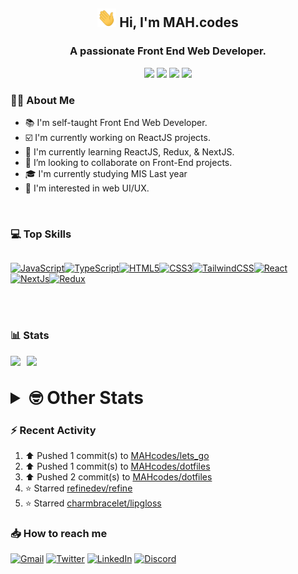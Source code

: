 <h2 align="center"><img src="./Hi.gif" width="30px" height="30px"> Hi, I'm MAH.codes</h2>

<h3 align="center">A passionate Front End Web Developer.</h3>

<div align="center">
  <a href="https://www.linux.org"><img src="https://img.shields.io/badge/OS-Linux-e06c75?style=for-the-badge&logoColor=7287fd&logo=linux&color=7287fd&labelColor=1E1E2E" /></a>
	<a href="https://archlinux.org"><img src="https://img.shields.io/badge/DISTRO-Arch-56b6c2?style=for-the-badge&logo=arch-linux&logoColor=7287fd&color=7287fd&labelColor=1E1E2E" /></a>
	<a href="https://dwm.suckless.org"><img src="https://img.shields.io/badge/WM-DWM-005577?style=for-the-badge&logo=dwm&color=7287fd&logoColor=7287fd&labelColor=1E1E2E" /></a>
	<a href="https://neovim.io"><img src="https://img.shields.io/badge/IDE-Neovim-98c379?style=for-the-badge&logo=neovim&color=7287fd&logoColor=7287fd&labelColor=1E1E2E" /></a>
</div>

### :man_technologist: About Me

- :books: I'm self-taught Front End Web Developer.
- :ballot_box_with_check: I'm currently working on ReactJS projects.
- :dart: I'm currently learning ReactJS, Redux, & NextJS.
- :eyes: I’m looking to collaborate on Front-End projects.
- :mortar_board: I'm currently studying MIS Last year
- :art: I'm interested in web UI/UX.

<br>

### :computer: Top Skills

<div style="display:flex;">

<a href="https://developer.mozilla.org/en-US/docs/Web/JavaScript" target="_blank" rel="noreferrer"><img
    src="https://raw.githubusercontent.com/danielcranney/readme-generator/main/public/icons/skills/javascript-colored.svg"
    width="36" height="36" alt="JavaScript" /></a><a href="https://www.typescriptlang.org/" target="_blank"
  rel="noreferrer"><img
    src="https://raw.githubusercontent.com/danielcranney/readme-generator/main/public/icons/skills/typescript-colored.svg"
    width="36" height="36" alt="TypeScript" /></a><a href="https://developer.mozilla.org/en-US/docs/Glossary/HTML5"
  target="_blank" rel="noreferrer"><img
    src="https://raw.githubusercontent.com/danielcranney/readme-generator/main/public/icons/skills/html5-colored.svg"
    width="36" height="36" alt="HTML5" /></a><a href="https://www.w3.org/TR/CSS/#css" target="_blank"
  rel="noreferrer"><img
    src="https://raw.githubusercontent.com/danielcranney/readme-generator/main/public/icons/skills/css3-colored.svg"
    width="36" height="36" alt="CSS3" /></a><a href="https://tailwindcss.com/" target="_blank" rel="noreferrer"><img
    src="https://raw.githubusercontent.com/danielcranney/readme-generator/main/public/icons/skills/tailwindcss-colored.svg"
    width="36" height="36" alt="TailwindCSS" /></a><a href="https://reactjs.org/" target="_blank" rel="noreferrer"><img
    src="https://raw.githubusercontent.com/danielcranney/readme-generator/main/public/icons/skills/react-colored.svg"
    width="36" height="36" alt="React" /></a><a href="https://nextjs.org/docs" target="_blank" rel="noreferrer"><img
    src="https://raw.githubusercontent.com/danielcranney/readme-generator/main/public/icons/skills/nextjs-colored.svg"
    width="36" height="36" alt="NextJs" /></a><a href="https://redux.js.org/" target="_blank" rel="noreferrer"><img
    src="https://raw.githubusercontent.com/danielcranney/readme-generator/main/public/icons/skills/redux-colored.svg"
    width="36" height="36" alt="Redux" /></a>

</div>

<br>
<br>

### :bar_chart: Stats

<img src="https://github-readme-stats.vercel.app/api?username=MAHcodes&show_icons=true&locale=en" width="49%" /><span style="display:inline-block;width:2%"></span><img src="https://github-readme-streak-stats.herokuapp.com/?user=MAHcodes&" width="49%" />

<br>

<details>
<summary style="font-size: 1.75rem; font-weight: bold;"><strong style="font-size: 1.75rem; font-weight: bold;"> 🤓 Other Stats </strong></summary>

<a href="https://www.github.com/mahcodes"><img src="https://komarev.com/ghpvc/?username=MAHcodes&style=for-the-badge" alt="MAHcodes github profile views" /></a>
<a href="https://wakatime.com/@44eeab2c-51f5-4574-a918-82e5b17d9c49"><img src="https://wakatime.com/badge/user/44eeab2c-51f5-4574-a918-82e5b17d9c49.svg?style=for-the-badge" alt="Total time coded since Jun 29 2022" /></a>

<!--START_SECTION:waka-->
![Lines of code](https://img.shields.io/badge/From%20Hello%20World%20I%27ve%20Written-2.8%20million%20lines%20of%20code-blue)

**🐱 My GitHub Data** 

> 📦 341.9 kB Used in GitHub's Storage 
 > 
> 🏆 579 Contributions in the Year 2023
 > 
> 💼 Opted to Hire
 > 
> 📜 33 Public Repositories 
 > 
> 🔑 8 Private Repositories 
 > 
**I'm a Night 🦉** 

```text
🌞 Morning                1128 commits        ████░░░░░░░░░░░░░░░░░░░░░   14.77 % 
🌆 Daytime                1198 commits        ████░░░░░░░░░░░░░░░░░░░░░   15.69 % 
🌃 Evening                2903 commits        ██████████░░░░░░░░░░░░░░░   38.01 % 
🌙 Night                  2408 commits        ████████░░░░░░░░░░░░░░░░░   31.53 % 
```
📅 **I'm Most Productive on Friday** 

```text
Monday                   882 commits         ███░░░░░░░░░░░░░░░░░░░░░░   11.55 % 
Tuesday                  970 commits         ███░░░░░░░░░░░░░░░░░░░░░░   12.70 % 
Wednesday                720 commits         ██░░░░░░░░░░░░░░░░░░░░░░░   09.43 % 
Thursday                 657 commits         ██░░░░░░░░░░░░░░░░░░░░░░░   08.60 % 
Friday                   2228 commits        ███████░░░░░░░░░░░░░░░░░░   29.17 % 
Saturday                 969 commits         ███░░░░░░░░░░░░░░░░░░░░░░   12.69 % 
Sunday                   1211 commits        ████░░░░░░░░░░░░░░░░░░░░░   15.86 % 
```


📊 **This Week I Spent My Time On** 

```text
🕑︎ Time Zone: Asia/Beirut

💬 Programming Languages: 
JavaScript               7 mins              ████████████████████░░░░░   78.39 % 
TypeScript               2 mins              █████░░░░░░░░░░░░░░░░░░░░   21.61 % 

🔥 Editors: 
Neovim                   9 mins              █████████████████████████   100.00 % 

🐱‍💻 Projects: 
ublog                    9 mins              █████████████████████████   100.00 % 

💻 Operating System: 
Linux                    9 mins              █████████████████████████   100.00 % 
```

**I Mostly Code in JavaScript** 

```text
JavaScript               15 repos            ██████████░░░░░░░░░░░░░░░   38.46 % 
TypeScript               7 repos             ████░░░░░░░░░░░░░░░░░░░░░   17.95 % 
HTML                     4 repos             ███░░░░░░░░░░░░░░░░░░░░░░   10.26 % 
PHP                      2 repos             █░░░░░░░░░░░░░░░░░░░░░░░░   05.13 % 
Go                       1 repo              █░░░░░░░░░░░░░░░░░░░░░░░░   02.56 % 
```




 Last Updated on 02/04/2023 18:34:23 UTC
<!--END_SECTION:waka-->

</details>

### :zap: Recent Activity

<!--RECENT_ACTIVITY:start-->
1. ⬆️ Pushed 1 commit(s) to [MAHcodes/lets_go](https://github.com/MAHcodes/lets_go)<br>
2. ⬆️ Pushed 1 commit(s) to [MAHcodes/dotfiles](https://github.com/MAHcodes/dotfiles)<br>
3. ⬆️ Pushed 2 commit(s) to [MAHcodes/dotfiles](https://github.com/MAHcodes/dotfiles)<br>
4. ⭐ Starred [refinedev/refine](https://github.com/refinedev/refine)<br>
5. ⭐ Starred [charmbracelet/lipgloss](https://github.com/charmbracelet/lipgloss)<br>
<!--RECENT_ACTIVITY:end-->

### :inbox_tray: How to reach me

[![Gmail](https://img.shields.io/badge/Gmail-D14836?style=for-the-badge&logo=gmail&logoColor=white)](mailto:mahdotcodes@gmail.com)
[![Twitter](https://img.shields.io/badge/Twitter-1DA1F2?style=for-the-badge&logo=twitter&logoColor=white)](https://twitter.com/MAHcodes)
[![LinkedIn](https://img.shields.io/badge/LinkedIn-0077B5?style=for-the-badge&logo=linkedin&logoColor=white)](https://www.linkedin.com/in/mah-codes-66b0671b7/)
[![Discord](https://img.shields.io/badge/Discord-7289DA?style=for-the-badge&logo=discord&logoColor=white)](https://discord.com/users/404595695195258880)
